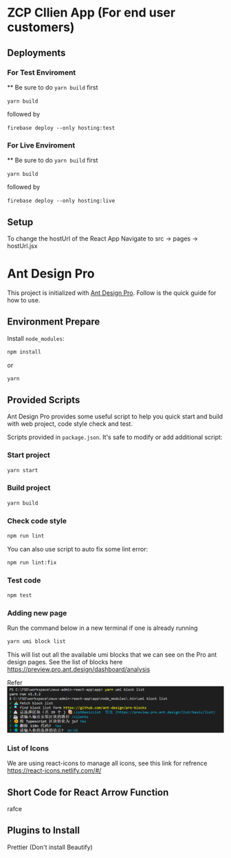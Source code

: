 # ZCP Cllien App (For end user customers)

## Deployments

### For Test Enviroment

\*\* Be sure to do `yarn build` first

`yarn build`

followed by

`firebase deploy --only hosting:test`

### For Live Enviroment

\*\* Be sure to do `yarn build` first

`yarn build`

followed by

`firebase deploy --only hosting:live`

## Setup

To change the hostUrl of the React App Navigate to src -> pages -> hostUrl.jsx

# Ant Design Pro

This project is initialized with [Ant Design Pro](https://pro.ant.design). Follow is the quick guide for how to use.

## Environment Prepare

Install `node_modules`:

```bash
npm install
```

or

```bash
yarn
```

## Provided Scripts

Ant Design Pro provides some useful script to help you quick start and build with web project, code style check and test.

Scripts provided in `package.json`. It's safe to modify or add additional script:

### Start project

```bash
yarn start
```

### Build project

```bash
yarn build
```

### Check code style

```bash
npm run lint
```

You can also use script to auto fix some lint error:

```bash
npm run lint:fix
```

### Test code

```bash
npm test
```

### Adding new page

Run the command below in a new terminal if one is already running

```bash
yarn umi block list
```

This will list out all the available umi blocks that we can see on the Pro ant design pages. See the list of blocks here https://preview.pro.ant.design/dashboard/analysis

Refer ![alt](./readme-assets/umi-block-command.PNG)

### List of Icons

We are using react-icons to manage all icons, see this link for refrence https://react-icons.netlify.com/#/

## Short Code for React Arrow Function

rafce

## Plugins to Install

Prettier (Don't install Beautify)
